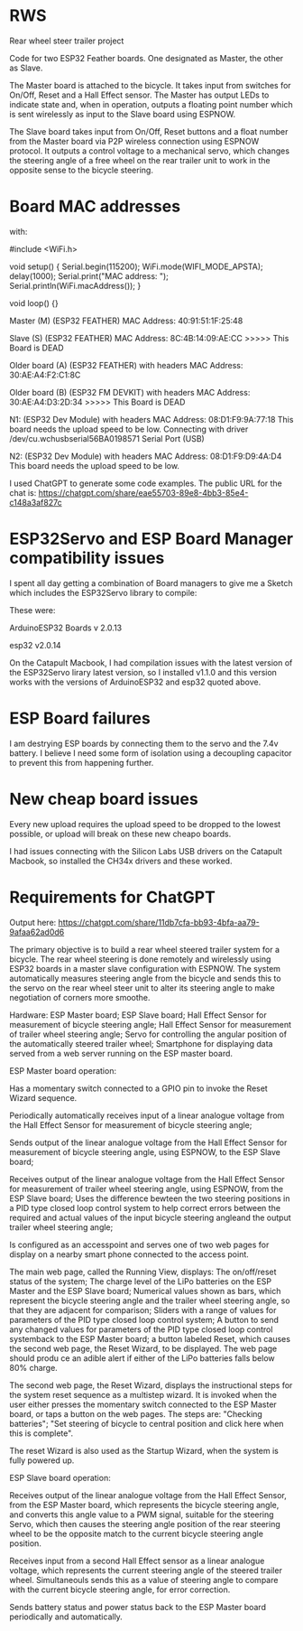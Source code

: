 # RWS
Rear wheel steer trailer project

Code for two ESP32 Feather boards. One designated as Master, the other as Slave.

The Master board is attached to the bicycle. It takes input from switches for On/Off, Reset and a Hall Effect sensor. The Master has output LEDs to indicate state and, when in operation, outputs a floating point number which is sent wirelessly as input to the Slave board using ESPNOW.

The Slave board takes input from On/Off, Reset buttons and a float number from the Master board via P2P wireless connection using ESPNOW protocol. It outputs a control voltage to a mechanical servo, which changes the steering angle of a free wheel on the rear trailer unit to work in the opposite sense to the bicycle steering.

# Board MAC addresses

with:

#include <WiFi.h>

void setup() {
  Serial.begin(115200);
  WiFi.mode(WIFI_MODE_APSTA);
  delay(1000);
  Serial.print("MAC address: "); Serial.println(WiFi.macAddress());
}

void loop() {}

Master (M) (ESP32 FEATHER) MAC Address: 40:91:51:1F:25:48

Slave (S) (ESP32 FEATHER) MAC Address: 8C:4B:14:09:AE:CC >>>>> This Board is DEAD

Older board (A) (ESP32 FEATHER) with headers MAC Address: 30:AE:A4:F2:C1:8C

Older board (B) (ESP32 FM DEVKIT) with headers MAC Address: 30:AE:A4:D3:2D:34 >>>>> This Board is DEAD

N1: (ESP32 Dev Module) with headers MAC Address: 08:D1:F9:9A:77:18 This board needs the upload speed to be low. Connecting with driver /dev/cu.wchusbserial56BA0198571 Serial Port (USB)


N2: (ESP32 Dev Module) with headers MAC Address: 08:D1:F9:D9:4A:D4 This board needs the upload speed to be low.

I used ChatGPT to generate some code examples. The public URL for the chat is: https://chatgpt.com/share/eae55703-89e8-4bb3-85e4-c148a3af827c

# ESP32Servo and ESP Board Manager compatibility issues

I spent all day getting a combination of Board managers to give me a Sketch which includes the ESP32Servo library to compile:

These were: 

ArduinoESP32 Boards v 2.0.13

esp32 v2.0.14

On the Catapult Macbook, I had compilation issues with the latest version of the ESP32Servo lirary latest version, so I installed v1.1.0 and this version works with the versions of ArduinoESP32 and esp32 quoted above.

# ESP Board failures

I am destrying ESP boards by connecting them to the servo and the 7.4v battery. I believe I need some form of isolation using a decoupling capacitor to prevent this from happening further.

# New cheap board issues

Every new upload requires the upload speed to be dropped to the lowest possible, or upload will break on these new cheapo boards.

I had issues connecting with the Silicon Labs USB drivers on the Catapult Macbook, so installed the CH34x drivers and these worked.

# Requirements for ChatGPT
Output here: https://chatgpt.com/share/11db7cfa-bb93-4bfa-aa79-9afaa62ad0d6

The primary objective is to build a rear wheel steered trailer system for a bicycle. The rear wheel steering is done remotely and wirelessly using ESP32 boards in a master slave configuration with ESPNOW. The system automatically measures steering angle from the bicycle and sends this to the servo on the rear wheel steer unit to alter its steering angle to make negotiation of corners more smoothe. 

Hardware:
ESP Master board;
ESP Slave board;
Hall Effect Sensor for measurement of bicycle steering angle;
Hall Effect Sensor for measurement of trailer wheel steering angle;
Servo for controlling the angular position of the automatically steered trailer wheel;
Smartphone for displaying data served from a web server running on the ESP master board.

ESP Master board operation:

Has a momentary switch connected to a GPIO pin to invoke the Reset Wizard sequence.

Periodically automatically receives input of a linear analogue voltage from the Hall Effect Sensor for measurement of bicycle steering angle;

Sends output of the linear analogue voltage from the Hall Effect Sensor for measurement of bicycle steering angle, using ESPNOW, to the ESP Slave board;

Receives output of the linear analogue voltage from the Hall Effect Sensor for measurement of trailer wheel steering angle, using ESPNOW, from the ESP Slave board;
Uses the difference bewteen the two steering positions in a PID type closed loop control system to help correct errors between the required and actual values of the input bicycle steering angleand the output trailer wheel steering angle;

Is configured as an accesspoint and serves one of two web pages for display on a nearby smart phone connected to the access point. 

The main web page, called the Running View, displays: The on/off/reset status of the system; The charge level of the LiPo batteries on the ESP Master and the ESP Slave board; Numerical values shown as bars, which represent the bicycle steering angle and the trailer wheel steering angle, so that they are adjacent for comparison; Sliders with a range of values for parameters of the PID type closed loop control system; A button to send any changed values for parameters of the PID type closed loop control systemback to the ESP Master board; a button labeled Reset, which causes the second web page, the Reset Wizard, to be displayed. The web page should produ ce an adible alert if either of the LiPo batteries falls below 80% charge.

The second web page, the Reset Wizard, displays the instructional steps for the system reset sequence as a multistep wizard. It is invoked when the user either presses the momentary switch connected to the ESP Master board, or taps a button on the web pages. The steps are: "Checking batteries"; "Set steering of bicycle to central position and click here when this is complete". 

The reset Wizard is also used as the Startup Wizard, when the system is fully powered up.

ESP Slave board operation:

Receives output of the linear analogue voltage from the Hall Effect Sensor, from the ESP Master board, which represents the bicycle steering angle, and converts this angle value to a PWM signal, suitable for the steering Servo, which then causes the steering angle position of the rear steering wheel to be the opposite match to the current bicycle steering angle position.

Receives input from a second Hall Effect sensor as a linear analogue voltage, which represents the current steering angle of the steered trailer wheel. Simultaneouls sends this as a value of steering angle to compare with the current bicycle steering angle, for error correction.

Sends battery status and power status back to the ESP Master board periodically and automatically.




